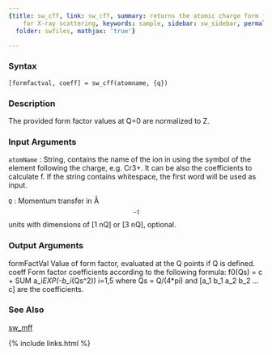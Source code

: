 ```yaml
---
{title: sw_cff, link: sw_cff, summary: returns the atomic charge form factor values
    for X-ray scattering, keywords: sample, sidebar: sw_sidebar, permalink: sw_cff,
  folder: swfiles, mathjax: 'true'}

---
```


### Syntax

`[formfactval, coeff] = sw_cff(atomname, {q})`

### Description

The provided form factor values at Q=0 are normalized to Z.
 

### Input Arguments

`atomName`
: String, contains the name of the ion in using the symbol of
  the element following the charge, e.g. Cr3+. It can be also
  the coefficients to calculate f. If the string contains
  whitespace, the first word will be used as input.

`Q`
: Momentum transfer in Å$$^{-1}$$ units with dimensions of
  [1 nQ] or [3 nQ], optional.

### Output Arguments

formFactVal   Value of form factor, evaluated at the Q points if Q is
              defined.
coeff         Form factor coefficients according to the following
              formula:
                  f0(Qs) = c + SUM a_i*EXP(-b_i*(Qs^2))
                               i=1,5
              where Qs = Q/(4*pi) and [a_1 b_1 a_2 b_2 ... c] are the
              coefficients.

### See Also

[sw_mff](sw_mff)

{% include links.html %}
